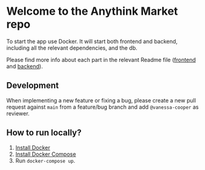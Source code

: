 # Welcome to the Anythink Market repo

To start the app use Docker. It will start both frontend and backend, including all the relevant dependencies, and the db.

Please find more info about each part in the relevant Readme file ([frontend](frontend/readme.md) and [backend](backend/README.md)).

## Development

When implementing a new feature or fixing a bug, please create a new pull request against `main` from a feature/bug branch and add `@vanessa-cooper` as reviewer.

## How to run locally?

1. [Install Docker](https://docs.docker.com/get-docker/)
2. [Install Docker Compose](https://docs.docker.com/compose/install/)
3. Run `docker-compose up`.
